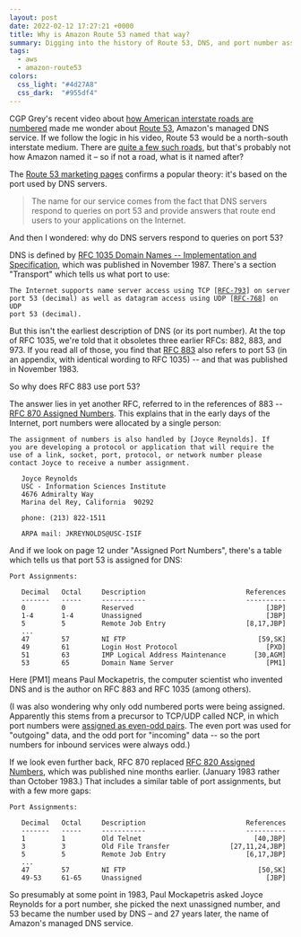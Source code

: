 ```yaml
---
layout: post
date: 2022-02-12 17:27:21 +0000
title: Why is Amazon Route 53 named that way?
summary: Digging into the history of Route 53, DNS, and port number assignments.
tags:
  - aws
  - amazon-route53
colors:
  css_light: "#4d27A8"
  css_dark:  "#955df4"
---
```


CGP Grey's recent video about [how American interstate roads are numbered][cgpgrey] made me wonder about [Route 53][route53], Amazon's managed DNS service.
If we follow the logic in his video, Route 53 would be a north-south interstate medium.
There are [quite a few such roads][routes], but that's probably not how Amazon named it – so if not a road, what is it named after?

The [Route 53 marketing pages][marketing] confirms a popular theory: it's based on the port used by DNS servers.

> The name for our service comes from the fact that DNS servers respond to queries on port 53 and provide answers that route end users to your applications on the Internet.

And then I wondered: why do DNS servers respond to queries on port 53?

DNS is defined by [RFC 1035 Domain Names -- Implementation and Specification][RFC-1035], which was published in November 1987.
There's a section "Transport" which tells us what port to use:

<pre><code>The Internet supports name server access using TCP [<a href="https://datatracker.ietf.org/doc/html/rfc793">RFC-793</a>] on server
port 53 (decimal) as well as datagram access using UDP [<a href="https://datatracker.ietf.org/doc/html/rfc768">RFC-768</a>] on UDP
port 53 (decimal).</code></pre>

But this isn't the earliest description of DNS (or its port number).
At the top of RFC 1035, we're told that it obsoletes three earlier RFCs: 882, 883, and 973.
If you read all of those, you find that [RFC 883][RFC-883] also refers to port 53 (in an appendix, with identical wording to RFC 1035) -- and that was published in November 1983.

So why does RFC 883 use port 53?

The answer lies in yet another RFC, referred to in the references of 883 -- [RFC 870 Assigned Numbers][RFC-870].
This explains that in the early days of the Internet, port numbers were allocated by a single person:

```
The assignment of numbers is also handled by [Joyce Reynolds]. If
you are developing a protocol or application that will require the
use of a link, socket, port, protocol, or network number please
contact Joyce to receive a number assignment.

   Joyce Reynolds
   USC - Information Sciences Institute
   4676 Admiralty Way
   Marina del Rey, California  90292

   phone: (213) 822-1511

   ARPA mail: JKREYNOLDS@USC-ISIF
```

And if we look on page 12 under "Assigned Port Numbers", there's a table which tells us that port 53 is assigned for DNS:

```
Port Assignments:

   Decimal   Octal     Description                         References
   -------   -----     -----------                         ----------
   0         0         Reserved                                 [JBP]
   1-4       1-4       Unassigned                               [JBP]
   5         5         Remote Job Entry                    [8,17,JBP]
   ...
   47        57        NI FTP                                 [59,SK]
   49        61        Login Host Protocol                      [PXD]
   51        63        IMP Logical Address Maintenance       [30,AGM]
   53        65        Domain Name Server                       [PM1]
```

Here [PM1] means Paul Mockapetris, the computer scientist who invented DNS and is the author on RFC 883 and RFC 1035 (among others).

(I was also wondering why only odd numbered ports were being assigned.
Apparently this stems from a precursor to TCP/UDP called NCP, in which port numbers were [assigned as even-odd pairs][even-odd].
The even port was used for "outgoing" data, and the odd port for "incoming" data -- so the port numbers for inbound services were always odd.)

If we look even further back, RFC 870 replaced [RFC 820 Assigned Numbers][RFC-820], which was published nine months earlier.
(January 1983 rather than October 1983.)
That includes a similar table of port assignments, but with a few more gaps:

```
Port Assignments:

   Decimal   Octal     Description                         References
   -------   -----     -----------                         ----------
   1         1         Old Telnet                            [40,JBP]
   3         3         Old File Transfer               [27,11,24,JBP]
   5         5         Remote Job Entry                    [6,17,JBP]
   ...
   47        57        NI FTP                                 [50,SK]
   49-53     61-65     Unassigned                               [JBP]
```

So presumably at some point in 1983, Paul Mockapetris asked Joyce Reynolds for a port number, she picked the next unassigned number, and 53 became the number used by DNS – and 27 years later, the name of Amazon's managed DNS service.

[cgpgrey]: https://www.youtube.com/watch?v=8Fn_30AD7Pk
[route53]: https://aws.amazon.com/route53/
[routes]: https://en.wikipedia.org/wiki/List_of_highways_numbered_53#United_States
[wiki]: https://en.wikipedia.org/wiki/Amazon_Route_53
[faqs]: https://web.archive.org/web/20130307215723/https://aws.amazon.com/route53/faqs/
[marketing]: https://aws.amazon.com/route53/features/
[RFC-1035]: https://datatracker.ietf.org/doc/html/rfc1035
[RFC-793]: https://datatracker.ietf.org/doc/html/rfc793
[RFC-768]: https://datatracker.ietf.org/doc/html/rfc768
[RFC-883]: https://datatracker.ietf.org/doc/html/rfc883
[RFC-870]: https://datatracker.ietf.org/doc/html/rfc870
[RFC-820]: https://datatracker.ietf.org/doc/html/rfc820
[even-odd]: https://news.ycombinator.com/item?id=14178776
